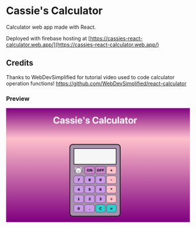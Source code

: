 # Cassie's Calculator

Calculator web app made with React.

Deployed with firebase hosting at [https://cassies-react-calculator.web.app/](https://cassies-react-calculator.web.app/)

## Credits

Thanks to WebDevSimplified for tutorial video used to code calculator operation functions! https://github.com/WebDevSimplified/react-calculator

### Preview

![Desktop view](./public/screenshot_calculator.png)
